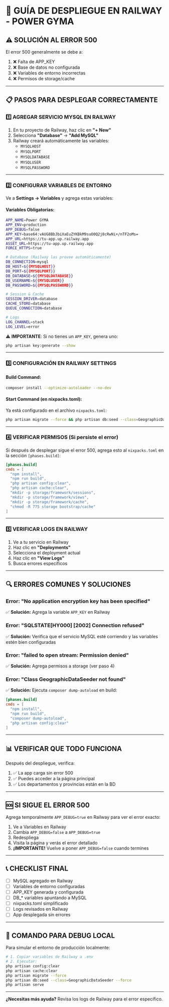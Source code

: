 # 🚀 GUÍA DE DESPLIEGUE EN RAILWAY - POWER GYMA

## ⚠️ SOLUCIÓN AL ERROR 500

El error 500 generalmente se debe a:
1. ❌ Falta de APP_KEY
2. ❌ Base de datos no configurada
3. ❌ Variables de entorno incorrectas
4. ❌ Permisos de storage/cache

---

## 📋 PASOS PARA DESPLEGAR CORRECTAMENTE

### **1️⃣ AGREGAR SERVICIO MYSQL EN RAILWAY**

1. En tu proyecto de Railway, haz clic en **"+ New"**
2. Selecciona **"Database"** → **"Add MySQL"**
3. Railway creará automáticamente las variables:
   - `MYSQLHOST`
   - `MYSQLPORT`
   - `MYSQLDATABASE`
   - `MYSQLUSER`
   - `MYSQLPASSWORD`

---

### **2️⃣ CONFIGURAR VARIABLES DE ENTORNO**

Ve a **Settings → Variables** y agrega estas variables:

#### **Variables Obligatorias:**

```bash
APP_NAME=Power GYMA
APP_ENV=production
APP_DEBUG=false
APP_KEY=base64:vAUG8BbJbiXaEuZYKBkM9suO0Q2j8cRwNi+/nTF2oMs=
APP_URL=https://tu-app.up.railway.app
ASSET_URL=https://tu-app.up.railway.app
FORCE_HTTPS=true

# Database (Railway las provee automáticamente)
DB_CONNECTION=mysql
DB_HOST=${{MYSQLHOST}}
DB_PORT=${{MYSQLPORT}}
DB_DATABASE=${{MYSQLDATABASE}}
DB_USERNAME=${{MYSQLUSER}}
DB_PASSWORD=${{MYSQLPASSWORD}}

# Session & Cache
SESSION_DRIVER=database
CACHE_STORE=database
QUEUE_CONNECTION=database

# Logs
LOG_CHANNEL=stack
LOG_LEVEL=error
```

⚠️ **IMPORTANTE**: Si no tienes un `APP_KEY`, genera uno:
```bash
php artisan key:generate --show
```

---

### **3️⃣ CONFIGURACIÓN EN RAILWAY SETTINGS**

#### **Build Command:**
```bash
composer install --optimize-autoloader --no-dev
```

#### **Start Command (en nixpacks.toml):**
Ya está configurado en el archivo `nixpacks.toml`:
```bash
php artisan migrate --force && php artisan db:seed --class=GeographicDataSeeder --force && php artisan serve --host=0.0.0.0 --port=$PORT
```

---

### **4️⃣ VERIFICAR PERMISOS (Si persiste el error)**

Si después de desplegar sigue el error 500, agrega esto al `nixpacks.toml` en la sección `[phases.build]`:

```toml
[phases.build]
cmds = [
  "npm install",
  "npm run build",
  "php artisan config:clear",
  "php artisan cache:clear",
  "mkdir -p storage/framework/sessions",
  "mkdir -p storage/framework/views",
  "mkdir -p storage/framework/cache",
  "chmod -R 775 storage bootstrap/cache"
]
```

---

### **5️⃣ VERIFICAR LOGS EN RAILWAY**

1. Ve a tu servicio en Railway
2. Haz clic en **"Deployments"**
3. Selecciona el deployment actual
4. Haz clic en **"View Logs"**
5. Busca errores específicos

---

## 🔍 ERRORES COMUNES Y SOLUCIONES

### **Error: "No application encryption key has been specified"**
✅ **Solución:** Agrega la variable `APP_KEY` en Railway

### **Error: "SQLSTATE[HY000] [2002] Connection refused"**
✅ **Solución:** Verifica que el servicio MySQL esté corriendo y las variables estén bien configuradas

### **Error: "failed to open stream: Permission denied"**
✅ **Solución:** Agrega permisos a storage (ver paso 4)

### **Error: "Class GeographicDataSeeder not found"**
✅ **Solución:** Ejecuta `composer dump-autoload` en build:
```toml
[phases.build]
cmds = [
  "npm install",
  "npm run build",
  "composer dump-autoload",
  "php artisan config:clear"
]
```

---

## 📊 VERIFICAR QUE TODO FUNCIONA

Después del despliegue, verifica:

1. ✅ La app carga sin error 500
2. ✅ Puedes acceder a la página principal
3. ✅ Los departamentos y provincias están en la BD

---

## 🆘 SI SIGUE EL ERROR 500

Agrega temporalmente `APP_DEBUG=true` en Railway para ver el error exacto:

1. Ve a Variables en Railway
2. Cambia `APP_DEBUG=false` a `APP_DEBUG=true`
3. Redespliega
4. Visita la página y verás el error detallado
5. **¡IMPORTANTE!** Vuelve a poner `APP_DEBUG=false` cuando termines

---

## 📞 CHECKLIST FINAL

- [ ] MySQL agregado en Railway
- [ ] Variables de entorno configuradas
- [ ] APP_KEY generada y configurada
- [ ] DB_* variables apuntando a MySQL
- [ ] nixpacks.toml simplificado
- [ ] Logs revisados en Railway
- [ ] App desplegada sin errores

---

## 🎯 COMANDO PARA DEBUG LOCAL

Para simular el entorno de producción localmente:

```bash
# 1. Copiar variables de Railway a .env
# 2. Ejecutar:
php artisan config:clear
php artisan cache:clear
php artisan migrate --force
php artisan db:seed --class=GeographicDataSeeder --force
php artisan serve
```

---

**¿Necesitas más ayuda?** Revisa los logs de Railway para el error específico.
